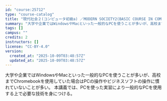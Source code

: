```yaml
---
id: "course:25712"
type: "course-catalog"
title: "現代社会２(コンピュータ初級a) ／MODERN SOCIETY2(BASIC COURSE IN COMPUTER APPLICATIONS (A))"
summary: "大学や企業ではWindowsやMacといった一般的なPCを使うことが多いが、高校までChromebookを使用していた場合はPCの操作やビジネスソフトの操作に慣れていないことが多い。 本講義では、PCを使った実習により一般的なPCを使用する…"
tags: []
campus: ""
credits: 2
instructors: []
license: "CC-BY-4.0"
version:
  created_at: "2025-10-09T03:48:57Z"
  updated_at: "2025-10-09T03:48:57Z"
---
```

大学や企業ではWindowsやMacといった一般的なPCを使うことが多いが、高校までChromebookを使用していた場合はPCの操作やビジネスソフトの操作に慣れていないことが多い。 本講義では、PCを使った実習により一般的なPCを使用する上で必要な技術を身につける。
